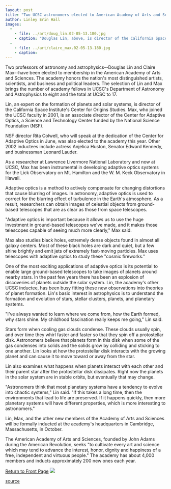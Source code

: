 ```yaml
---
layout: post
title: "Two UCSC astronomers elected to American Academy of Arts and Sciences"
author: Linley Erin Hall
images:
  -
    - file: ../art/doug_lin.02-05-13.180.jpg
    - caption: "Douglas Lin, above, is director of the California Space Institute's Center for Origins Studies. Claire Max is an associate director of the Center for Adaptive Optics. Photos: Astronomy and Astrophysics Department"
  -
    - file: ../art/claire_max.02-05-13.180.jpg
    - caption: 
---
```


Two professors of astronomy and astrophysics--Douglas Lin and Claire Max--have been elected to membership in the American Academy of Arts and Sciences. The academy honors the nation's most distinguished artists, scientists, and business and political leaders. The selection of Lin and Max brings the number of academy fellows in UCSC's Department of Astronomy and Astrophysics to eight and the total at UCSC to 17.

Lin, an expert on the formation of planets and solar systems, is director of the California Space Institute's Center for Origins Studies. Max, who joined the UCSC faculty in 2001, is an associate director of the Center for Adaptive Optics, a Science and Technology Center funded by the National Science Foundation (NSF).  
  
NSF director Rita Colwell, who will speak at the dedication of the Center for Adaptive Optics in June, was also elected to the academy this year. Other 2002 inductees include actress Anjelica Huston, Senator Edward Kennedy, and businessman Leonard Lauder.  
  
As a researcher at Lawrence Livermore National Laboratory and now at UCSC, Max has been instrumental in developing adaptive optics systems for the Lick Observatory on Mt. Hamilton and the W. M. Keck Observatory in Hawaii.

Adaptive optics is a method to actively compensate for changing distortions that cause blurring of images. In astronomy, adaptive optics is used to correct for the blurring effect of turbulence in the Earth's atmosphere. As a result, researchers can obtain images of celestial objects from ground-based telescopes that are as clear as those from space telescopes.   
  
"Adaptive optics is important because it allows us to use the huge investment in ground-based telescopes we've made, and it makes those telescopes capable of seeing much more clearly," Max said.  
  
Max also studies black holes, extremely dense objects found in almost all galaxy centers. Most of these black holes are dark and quiet, but a few shine brightly and emit jets of extremely fast-moving particles. Max uses telescopes with adaptive optics to study these "cosmic fireworks."  
  
One of the most exciting applications of adaptive optics is its potential to enable large ground-based telescopes to take images of planets around nearby stars. In the past few years there has been an explosion of discoveries of planets outside the solar system. Lin, the academy's other UCSC inductee, has been busy fitting these new observations into theories of planet formation. Lin's basic interest in astrophysics is to understand the formation and evolution of stars, stellar clusters, planets, and planetary systems.   
  
"I've always wanted to learn where we come from, how the Earth formed, why stars shine. My childhood fascination really keeps me going," Lin said.  
  
Stars form when cooling gas clouds condense. These clouds usually spin, and over time they whirl faster and faster so that they spin off a protostellar disk. Astronomers believe that planets form in this disk when some of the gas condenses into solids and the solids grow by colliding and sticking to one another. Lin looks at how the protostellar disk interacts with the growing planet and can cause it to move toward or away from the star.  
  
Lin also examines what happens when planets interact with each other and their parent star after the protostellar disk dissipates. Right now the planets in the solar system are in stable orbits, but eventually that may change.  
  
"Astronomers think that most planetary systems have a tendency to evolve into chaotic systems," Lin said. "If this takes a long time, then the environments that lead to life are preserved. If it happens quickly, then more planetary systems will have different properties, which is more interesting to astronomers."  
  
Lin, Max, and the other new members of the Academy of Arts and Sciences will be formally inducted at the academy's headquarters in Cambridge, Massachusetts, in October.   
  
The American Academy of Arts and Sciences, founded by John Adams during the American Revolution, seeks "to cultivate every art and science which may tend to advance the interest, honor, dignity and happiness of a free, independent and virtuous people." The academy has about 4,000 members and inducts approximately 200 new ones each year.

  
  

[Return to Front Page][1] ![ ][2]

[1]: ../../index.html
[2]: ../../images/trans.gif

[source](http://www1.ucsc.edu/currents/01-02/05-13/academy.html "Permalink to academy")
